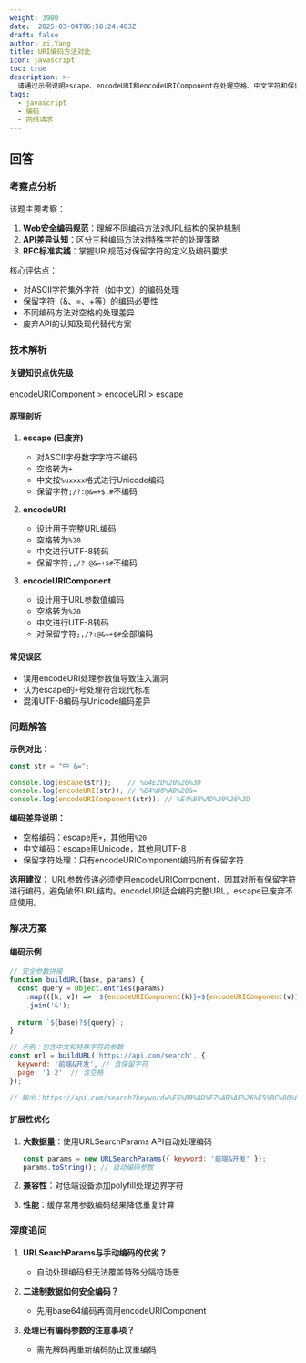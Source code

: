 ```yaml
---
weight: 3900
date: '2025-03-04T06:58:24.483Z'
draft: false
author: zi.Yang
title: URI编码方法对比
icon: javascript
toc: true
description: >-
  请通过示例说明escape、encodeURI和encodeURIComponent在处理空格、中文字符和保留字符（如&、=）时的编码结果差异，并指出在URL参数传递时应该选用哪种编码方式？
tags:
  - javascript
  - 编码
  - 网络请求
---
```


## 回答

### 考察点分析

该题主要考察：

1. **Web安全编码规范**：理解不同编码方法对URL结构的保护机制
2. **API差异认知**：区分三种编码方法对特殊字符的处理策略
3. **RFC标准实践**：掌握URI规范对保留字符的定义及编码要求

核心评估点：

- 对ASCII字符集外字符（如中文）的编码处理
- 保留字符（&、=、+等）的编码必要性
- 不同编码方法对空格的处理差异
- 废弃API的认知及现代替代方案

### 技术解析

#### 关键知识点优先级

encodeURIComponent > encodeURI > escape

#### 原理剖析

1. **escape (已废弃)**
   - 对ASCII字母数字字符不编码
   - 空格转为`+`
   - 中文按`%uxxxx`格式进行Unicode编码
   - 保留字符`;/?:@&=+$,#`不编码

2. **encodeURI**
   - 设计用于完整URL编码
   - 空格转为`%20`
   - 中文进行UTF-8转码
   - 保留字符`;,/?:@&=+$#`不编码

3. **encodeURIComponent**
   - 设计用于URL参数值编码
   - 空格转为`%20`
   - 中文进行UTF-8转码
   - 对保留字符`;,/?:@&=+$#`全部编码

#### 常见误区

- 误用encodeURI处理参数值导致注入漏洞
- 认为escape的`+`号处理符合现代标准
- 混淆UTF-8编码与Unicode编码差异

### 问题解答

**示例对比：**

```javascript
const str = "中 &=";

console.log(escape(str));    // %u4E2D%20%26%3D
console.log(encodeURI(str)); // %E4%B8%AD%20&=
console.log(encodeURIComponent(str)); // %E4%B8%AD%20%26%3D
```

**编码差异说明：**

- 空格编码：escape用`+`，其他用`%20`
- 中文编码：escape用Unicode，其他用UTF-8
- 保留字符处理：只有encodeURIComponent编码所有保留字符

**选用建议：**
URL参数传递必须使用encodeURIComponent，因其对所有保留字符进行编码，避免破坏URL结构。encodeURI适合编码完整URL，escape已废弃不应使用。

### 解决方案

#### 编码示例

```javascript
// 安全参数拼接
function buildURL(base, params) {
  const query = Object.entries(params)
    .map(([k, v]) => `${encodeURIComponent(k)}=${encodeURIComponent(v)}`)
    .join('&');
    
  return `${base}?${query}`;
}

// 示例：包含中文和特殊字符的参数
const url = buildURL('https://api.com/search', {
  keyword: '前端&开发', // 含保留字符
  page: '1 2'  // 含空格
});

// 输出：https://api.com/search?keyword=%E5%89%8D%E7%AB%AF%26%E5%BC%80%E5%8F%91&page=1%202
```

#### 扩展性优化

1. **大数据量**：使用URLSearchParams API自动处理编码

   ```javascript
   const params = new URLSearchParams({ keyword: '前端&开发' });
   params.toString(); // 自动编码参数
   ```

2. **兼容性**：对低端设备添加polyfill处理边界字符
3. **性能**：缓存常用参数编码结果降低重复计算

### 深度追问

1. **URLSearchParams与手动编码的优劣？**
   - 自动处理编码但无法覆盖特殊分隔符场景

2. **二进制数据如何安全编码？**
   - 先用base64编码再调用encodeURIComponent

3. **处理已有编码参数的注意事项？**
   - 需先解码再重新编码防止双重编码
